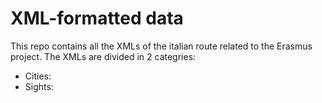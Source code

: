 # XML-formatted data
This repo contains all the XMLs of the italian route related to the Erasmus project.
The XMLs are divided in 2 categries:
  - Cities:  
  - Sights:
